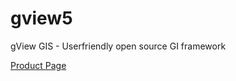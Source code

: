 # gview5

gView GIS - Userfriendly open source GI framework

[Product Page](https://docs.gviewonline.com)
